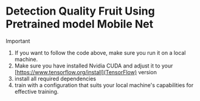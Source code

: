 # Detection Quality Fruit Using Pretrained model Mobile Net

> [!IMPORTANT]
> 1. If you want to follow the code above, make sure you run it on a local machine.
> 2. Make sure you have installed Nvidia CUDA and adjust it to your [https://www.tensorflow.org/install](TensorFlow) version  
> 3. install all required dependencies
> 4. train with a configuration that suits your local machine's capabilities for effective training.
